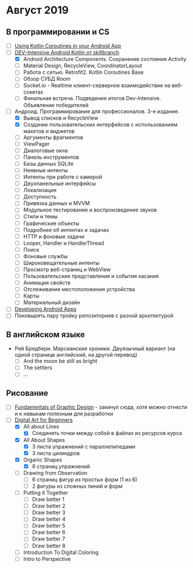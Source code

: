 # Август 2019

## В программировании и CS

- [ ] [Using Kotlin Coroutines in your Android App](https://codelabs.developers.google.com/codelabs/kotlin-coroutines/index.html#0)
- [ ] [DEV–Intensive Android Kotlin от skillbranch](https://skill-branch.ru/dev-intensive-2019)
  - [x] Android Architecture Components. Сохранение состояния Activity
  - [ ] Material Design, RecycleView, CoordinatorLayout
  - [ ] Работа с сетью. Retrofit2. Kotlin Coroutines Base
  - [ ] Обзор СУБД Room
  - [ ] Socket.io - Realtime клиент-серверное взаимодействие на веб-сокетах
  - [ ] Финальная встреча. Подведение итогов Dev-Intensive. Объявление победителей

- [ ] Андроид. Программирование для профессионалов. 3-е издание.
  - [x] Вывод списков и RecycleView
  - [x] Создание пользовательских интерфейсов с использованием макетов и виджетов
  - [ ] Аргументы фрагментов
  - [ ] ViewPager
  - [ ] Диалоговые окна
  - [ ] Панель инструментов
  - [ ] Базы данных SQLite
  - [ ] Неявные интенты
  - [ ] Интенты при работе с камерой
  - [ ] Двухпанельные интерфейсы
  - [ ] Локализация
  - [ ] Доступность
  - [ ] Привязка данных и MVVM
  - [ ] Модульное тестирование и воспроизведение звуков
  - [ ] Стили и темы
  - [ ] Графические объекты
  - [ ] Подробнее об интентах и задачах
  - [ ] HTTP и фоновые задачи
  - [ ] Looper, Handler и HandlerThread
  - [ ] Поиск
  - [ ] Фоновые службы
  - [ ] Широковещательные интенты
  - [ ] Просмотр веб-страниц и WebView
  - [ ] Пользовательские представления и события касания
  - [ ] Анимация свойств
  - [ ] Отслеживание местоположения устройства
  - [ ] Карты
  - [ ] Материальный дизайн

- [ ] [Developing Android Apps](https://www.udacity.com/course/new-android-fundamentals--ud851)
- [ ] Поковырять пару тройку репозиториев с разной архитектурой

## В английском языке

- Рей Бредбери. Марсианские хроники. Двуязычный вариант (на одной странице английский, на другой перевод)
  - [ ] And the moon be still as bright
  - [ ] The settlers
  - [ ] ...

## Рисование

- [ ] [Fundamentals of Graphic Design](https://www.coursera.org/learn/fundamentals-of-graphic-design?specialization=graphic-design) - закинул сюда, хотя можно отнести и к навыкам полезным для разработки
- [ ] [Digital Art for Beginners](https://www.udemy.com/digital-art-101-from-beginner-to-pro)
  - [x] All about Lines
    - [x] Соединять точки между собой в файлах из ресурсов курса
  - [x] All About Shapes
    - [x] 3 листа упражнений с параллепипедами
    - [x] 3 листа цилиндров
  - [x] Organic Shapes
    - [x] 6 страниц упражнений
  - [ ] Drawing from Observation
    - [ ] 6 страниц фигур из простых форм (1 из 6)
    - [ ] 2 фигуры из сложных линий и форм
  - [ ] Putting it Together
    - [ ] Draw better 1
    - [ ] Draw better 2
    - [ ] Draw better 3
    - [ ] Draw better 4
    - [ ] Draw better 5
    - [ ] Draw better 6
    - [ ] Draw better 7
    - [ ] Draw better 8
  - [ ] Introduction To Digital Coloring
  - [ ] Intro to Perspective
